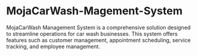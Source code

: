 # MojaCarWash-Magement-System
MojaCarWash Management System is a comprehensive solution designed to streamline operations for car wash businesses. This system offers features such as customer management, appointment scheduling, service tracking, and employee management.
